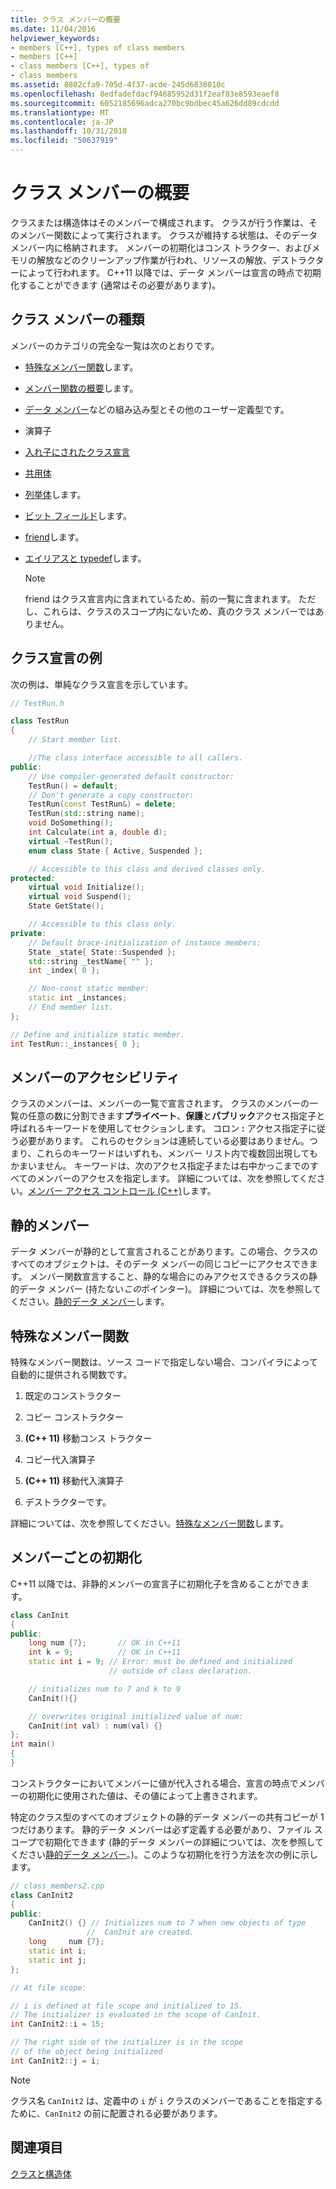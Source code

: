 ```yaml
---
title: クラス メンバーの概要
ms.date: 11/04/2016
helpviewer_keywords:
- members [C++], types of class members
- members [C++]
- class members [C++], types of
- class members
ms.assetid: 8802cfa9-705d-4f37-acde-245d6838010c
ms.openlocfilehash: 8edfadefdacf94685952d31f2eaf83e8593eaef8
ms.sourcegitcommit: 6052185696adca270bc9bdbec45a626dd89cdcdd
ms.translationtype: MT
ms.contentlocale: ja-JP
ms.lasthandoff: 10/31/2018
ms.locfileid: "50637919"
---
```

# <a name="class-member-overview"></a>クラス メンバーの概要

クラスまたは構造体はそのメンバーで構成されます。 クラスが行う作業は、そのメンバー関数によって実行されます。 クラスが維持する状態は、そのデータ メンバー内に格納されます。 メンバーの初期化はコンス トラクター、およびメモリの解放などのクリーンアップ作業が行われ、リソースの解放、デストラクターによって行われます。 C++11 以降では、データ メンバーは宣言の時点で初期化することができます (通常はその必要があります)。

## <a name="kinds-of-class-members"></a>クラス メンバーの種類

メンバーのカテゴリの完全な一覧は次のとおりです。

- [特殊なメンバー関数](special-member-functions.md)します。

- [メンバー関数の概要](overview-of-member-functions.md)します。

- [データ メンバー](static-members-cpp.md)などの組み込み型とその他のユーザー定義型です。

- 演算子

- [入れ子にされたクラス宣言](nested-class-declarations.md)

- [共用体](unions.md)

- [列挙体](../cpp/enumerations-cpp.md)します。

- [ビット フィールド](../cpp/cpp-bit-fields.md)します。

- [friend](../cpp/friend-cpp.md)します。

- [エイリアスと typedef](../cpp/aliases-and-typedefs-cpp.md)します。

    > [!NOTE]
    >  friend はクラス宣言内に含まれているため、前の一覧に含まれます。 ただし、これらは、クラスのスコープ内にないため、真のクラス メンバーではありません。

## <a name="example-class-declaration"></a>クラス宣言の例

次の例は、単純なクラス宣言を示しています。

```cpp
// TestRun.h

class TestRun
{
    // Start member list.

    //The class interface accessible to all callers.
public:
    // Use compiler-generated default constructor:
    TestRun() = default;
    // Don't generate a copy constructor:
    TestRun(const TestRun&) = delete;
    TestRun(std::string name);
    void DoSomething();
    int Calculate(int a, double d);
    virtual ~TestRun();
    enum class State { Active, Suspended };

    // Accessible to this class and derived classes only.
protected:
    virtual void Initialize();
    virtual void Suspend();
    State GetState();

    // Accessible to this class only.
private:
    // Default brace-initialization of instance members:
    State _state{ State::Suspended };
    std::string _testName{ "" };
    int _index{ 0 };

    // Non-const static member:
    static int _instances;
    // End member list.
};

// Define and initialize static member.
int TestRun::_instances{ 0 };
```

## <a name="member-accessibility"></a>メンバーのアクセシビリティ

クラスのメンバーは、メンバーの一覧で宣言されます。 クラスのメンバーの一覧の任意の数に分割できます**プライベート**、**保護**と**パブリック**アクセス指定子と呼ばれるキーワードを使用してセクションします。  コロン **:** アクセス指定子に従う必要があります。  これらのセクションは連続している必要はありません。つまり、これらのキーワードはいずれも、メンバー リスト内で複数回出現してもかまいません。  キーワードは、次のアクセス指定子または右中かっこまでのすべてのメンバーのアクセスを指定します。 詳細については、次を参照してください。[メンバー アクセス コントロール (C++)](../cpp/member-access-control-cpp.md)します。

## <a name="static-members"></a>静的メンバー

データ メンバーが静的として宣言されることがあります。この場合、クラスのすべてのオブジェクトは、そのデータ メンバーの同じコピーにアクセスできます。 メンバー関数宣言すること、静的な場合にのみアクセスできるクラスの静的データ メンバー (持たない*この*ポインター)。 詳細については、次を参照してください。[静的データ メンバー](../cpp/static-members-cpp.md)します。

## <a name="special-member-functions"></a>特殊なメンバー関数

特殊なメンバー関数は、ソース コードで指定しない場合、コンパイラによって自動的に提供される関数です。

1. 既定のコンストラクター

1. コピー コンストラクター

1. **(C++ 11)** 移動コンス トラクター

1. コピー代入演算子

1. **(C++ 11)** 移動代入演算子

1. デストラクターです。

詳細については、次を参照してください。[特殊なメンバー関数](../cpp/special-member-functions.md)します。

## <a name="memberwise-initialization"></a>メンバーごとの初期化

C++11 以降では、非静的メンバーの宣言子に初期化子を含めることができます。

```cpp
class CanInit
{
public:
    long num {7};       // OK in C++11
    int k = 9;          // OK in C++11
    static int i = 9; // Error: must be defined and initialized
                      // outside of class declaration.

    // initializes num to 7 and k to 9
    CanInit(){}

    // overwrites original initialized value of num:
    CanInit(int val) : num(val) {}
};
int main()
{
}
```

コンストラクターにおいてメンバーに値が代入される場合、宣言の時点でメンバーの初期化に使用された値は、その値によって上書きされます。

特定のクラス型のすべてのオブジェクトの静的データ メンバーの共有コピーが 1 つだけあります。 静的データ メンバーは必ず定義する必要があり、ファイル スコープで初期化できます (静的データ メンバーの詳細については、次を参照してください[静的データ メンバー](../cpp/static-members-cpp.md)。)。このような初期化を行う方法を次の例に示します。

```cpp
// class_members2.cpp
class CanInit2
{
public:
    CanInit2() {} // Initializes num to 7 when new objects of type
                 //  CanInit are created.
    long     num {7};
    static int i;
    static int j;
};

// At file scope:

// i is defined at file scope and initialized to 15.
// The initializer is evaluated in the scope of CanInit.
int CanInit2::i = 15;

// The right side of the initializer is in the scope
// of the object being initialized
int CanInit2::j = i;
```

> [!NOTE]
>  クラス名 `CanInit2` は、定義中の `i` が `i` クラスのメンバーであることを指定するために、`CanInit2` の前に配置される必要があります。

## <a name="see-also"></a>関連項目

[クラスと構造体](../cpp/classes-and-structs-cpp.md)